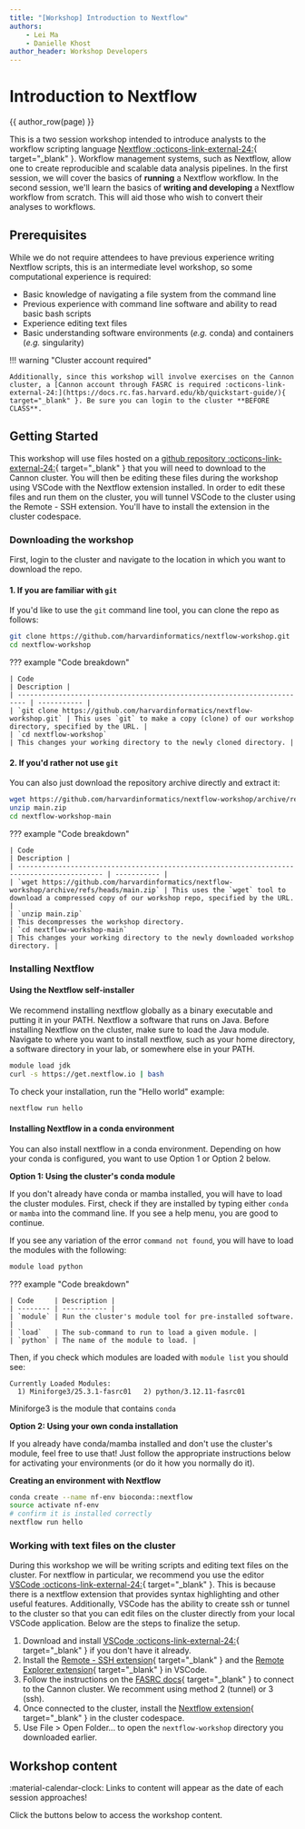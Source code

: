 ```yaml
---
title: "[Workshop] Introduction to Nextflow"
authors:
    - Lei Ma
    - Danielle Khost
author_header: Workshop Developers
---
```


# Introduction to Nextflow

{{ author_row(page) }}

This is a two session workshop intended to introduce analysts to the workflow scripting language [Nextflow :octicons-link-external-24:](https://www.nextflow.io/docs/latest/index.html){ target="_blank" }. Workflow management systems, such as Nextflow, allow one to create reproducible and scalable data analysis pipelines. In the first session, we will cover the basics of **running** a Nextflow workflow. In the second session, we'll learn the basics of **writing and developing** a Nextflow workflow from scratch. This will aid those who wish to convert their analyses to workflows.

## Prerequisites

While we do not require attendees to have previous experience writing Nextflow scripts, this is an intermediate level workshop, so some computational experience is required:

- Basic knowledge of navigating a file system from the command line
- Previous experience with command line software and ability to read basic bash scripts
- Experience editing text files
- Basic understanding software environments (*e.g.* conda) and containers (*e.g.* singularity)

!!! warning "Cluster account required"

    Additionally, since this workshop will involve exercises on the Cannon cluster, a [Cannon account through FASRC is required :octicons-link-external-24:](https://docs.rc.fas.harvard.edu/kb/quickstart-guide/){ target="_blank" }. Be sure you can login to the cluster **BEFORE CLASS**.

## Getting Started

This workshop will use files hosted on a [github repository :octicons-link-external-24:](https://github.com/harvardinformatics/nextflow-workshop){ target="_blank" } that you will need to download to the Cannon cluster. You will then be editing these files during the workshop using VSCode with the Nextflow extension installed. In order to edit these files and run them on the cluster, you will tunnel VSCode to the cluster using the Remote - SSH extension. You'll have to install the extension in the cluster codespace.

### Downloading the workshop

First, login to the cluster and navigate to the location in which you want to download the repo. 

#### 1. If you are familiar with `git`

If you'd like to use the `git` command line tool, you can clone the repo as follows:

```bash
git clone https://github.com/harvardinformatics/nextflow-workshop.git
cd nextflow-workshop
```

??? example "Code breakdown"

    | Code                                                                     | Description |
    | ------------------------------------------------------------------------ | ----------- |
    | `git clone https://github.com/harvardinformatics/nextflow-workshop.git` | This uses `git` to make a copy (clone) of our workshop directory, specified by the URL. |
    | `cd nextflow-workshop`                                                  | This changes your working directory to the newly cloned directory. |

#### 2. If you'd rather not use `git`

You can also just download the repository archive directly and extract it:

```bash
wget https://github.com/harvardinformatics/nextflow-workshop/archive/refs/heads/main.zip
unzip main.zip
cd nextflow-workshop-main
```

??? example "Code breakdown"

    | Code                                                                                        | Description |
    | ------------------------------------------------------------------------------------------- | ----------- |
    | `wget https://github.com/harvardinformatics/nextflow-workshop/archive/refs/heads/main.zip` | This uses the `wget` tool to download a compressed copy of our workshop repo, specified by the URL. |
    | `unzip main.zip`                                                                            | This decompresses the workshop directory.
    | `cd nextflow-workshop-main`                                                                | This changes your working directory to the newly downloaded workshop directory. |

### Installing Nextflow

#### Using the Nextflow self-installer

We recommend installing nextflow globally as a binary executable and putting it in your PATH. Nextflow a software that runs on Java. Before installing Nextflow on the cluster, make sure to load the Java module. Navigate to where you want to install nextflow, such as your home directory, a software directory in your lab, or somewhere else in your PATH. 

```bash
module load jdk
curl -s https://get.nextflow.io | bash
```

To check your installation, run the "Hello world" example:

```bash
nextflow run hello
```

#### Installing Nextflow in a conda environment

You can also install nextflow in a conda environment. Depending on how your conda is configured, you want to use Option 1 or Option 2 below. 

**Option 1: Using the cluster's conda module**

If you don't already have conda or mamba installed, you will have to load the cluster modules. First, check if they are installed by typing either `conda` or `mamba` into the command line. If you see a help menu, you are good to continue. 

If you see any variation of the error `command not found`, you will have to load the modules with the following:

```bash
module load python
```

??? example "Code breakdown"

    | Code     | Description |
    | -------- | ----------- |
    | `module` | Run the cluster's module tool for pre-installed software. |
    | `load`   | The sub-command to run to load a given module. | 
    | `python` | The name of the module to load. |     

Then, if you check which modules are loaded with `module list` you should see:

```
Currently Loaded Modules:
  1) Miniforge3/25.3.1-fasrc01   2) python/3.12.11-fasrc01
```

Miniforge3 is the module that contains `conda`

**Option 2: Using your own conda installation**

If you already have conda/mamba installed and don't use the cluster's module, feel free to use that! Just follow the appropriate instructions below for activating your environments (or do it how you normally do it).

**Creating an environment with Nextflow**

```bash
conda create --name nf-env bioconda::nextflow
source activate nf-env
# confirm it is installed correctly
nextflow run hello
```

### Working with text files on the cluster

During this workshop we will be writing scripts and editing text files on the cluster. For nextflow in particular, we recommend you use the editor [VSCode :octicons-link-external-24:](https://code.visualstudio.com/){ target="_blank" }. This is because there is a nextflow extension that provides syntax highlighting and other useful features. Additionally, VSCode has the ability to create ssh or tunnel to the cluster so that you can edit files on the cluster directly from your local VSCode application. Below are the steps to finalize the setup.

1. Download and install [VSCode :octicons-link-external-24:](https://code.visualstudio.com/){ target="_blank" } if you don't have it already.
2. Install the [Remote - SSH extension](https://marketplace.visualstudio.com/items?itemName=ms-vscode-remote.remote-ssh){ target="_blank" } and the [Remote Explorer extension](https://marketplace.visualstudio.com/items?itemName=ms-vscode-remote.remote-explorer){ target="_blank" } in VSCode.
4. Follow the instructions on the [FASRC docs](https://docs.rc.fas.harvard.edu/kb/vscode-remote-development-via-ssh-or-tunnel/){ target="_blank" } to connect to the Cannon cluster. We recomment using method 2 (tunnel) or 3 (ssh). 
5. Once connected to the cluster, install the [Nextflow extension](https://marketplace.visualstudio.com/items?itemName=nextflow.nextflow){ target="_blank" } in the cluster codespace.
6. Use File > Open Folder... to open the `nextflow-workshop` directory you downloaded earlier.


## Workshop content

:material-calendar-clock: Links to content will appear as the date of each session approaches!

Click the buttons below to access the workshop content.


<!--#### [Part 1: Running a Nextflow workflow](run/){ .md-button .md-button--primary .centered }

#### [Part 2: Developing a Nextflow workflow](develop/){ .md-button .md-button--primary .centered } -->
